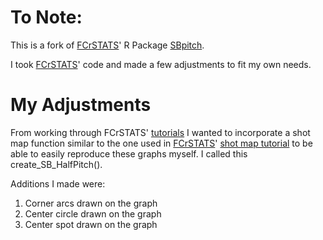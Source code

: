 # To Note:
This is a fork of [FCrSTATS](https://github.com/FCrSTATS/)' R Package [SBpitch](https://github.com/FCrSTATS/SBpitch/).

I took [FCrSTATS](https://github.com/FCrSTATS/)' code and made a few adjustments to fit my own needs.

# My Adjustments

From working through FCrSTATS' [tutorials](https://github.com/FCrSTATS/StatsBomb_WomensData) I wanted to incorporate a shot map function similar to the one used in [FCrSTATS](https://github.com/FCrSTATS/)' [shot map tutorial](https://github.com/FCrSTATS/StatsBomb_WomensData/blob/master/3.CreateShotMaps.md) to be able to easily reproduce these graphs myself. I called this create_SB_HalfPitch().

Additions I made were:
1. Corner arcs drawn on the graph
2. Center circle drawn on the graph
3. Center spot drawn on the graph
